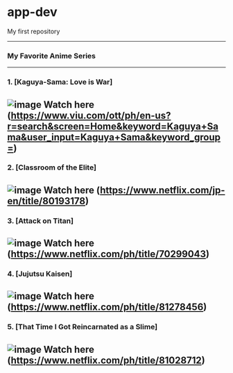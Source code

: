 # app-dev
My first repository

--- 
### My Favorite Anime Series
---
### 1. [Kaguya-Sama: Love is War]
![image](https://m.media-amazon.com/images/M/MV5BYjEwNjEwYzgtZGZkMy00MTBjLTg2MmYtNDk0MzY2NmU0MmNiXkEyXkFqcGdeQXVyMzgxODM4NjM@._V1_FMjpg_UX1000_.jpg)
Watch here 
(https://www.viu.com/ott/ph/en-us?r=search&screen=Home&keyword=Kaguya+Sama&user_input=Kaguya+Sama&keyword_group=)
---
### 2. [Classroom of the Elite]
![image](https://i.pinimg.com/originals/7d/4b/1b/7d4b1bd31b316c272d14f8215fd762e7.png)
Watch here 
(https://www.netflix.com/jp-en/title/80193178)
---
### 3. [Attack on Titan]
![image](https://static.wikia.nocookie.net/shingekinokyojin/images/d/d8/Attack_on_Titan_Season_1.jpg/revision/latest/scale-to-width-down/1200?cb=20211005182832)
Watch here 
(https://www.netflix.com/ph/title/70299043)
---
### 4. [Jujutsu Kaisen]
![image](https://images-cdn.ubuy.co.id/1155HLWU-japan-anime-manga-poster-jujutsu.jpg)
Watch here
(https://www.netflix.com/ph/title/81278456)
---
### 5. [That Time I Got Reincarnated as a Slime]
![image](https://static.wikia.nocookie.net/tensei-shitara-slime-datta-ken/images/d/db/Promo_visual.jpg/revision/latest?cb=20190603084236)
Watch here 
(https://www.netflix.com/ph/title/81028712)
---

